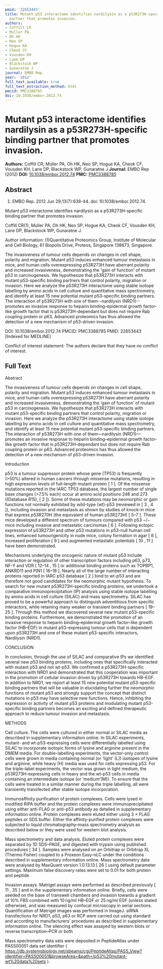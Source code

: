 ```yaml
---
pmid: '22653443'
title: Mutant p53 interactome identifies nardilysin as a p53R273H-specific binding
  partner that promotes invasion.
authors:
- Coffill CR
- Muller PA
- Oh HK
- Neo SP
- Hogue KA
- Cheok CF
- Vousden KH
- Lane DP
- Blackstock WP
- Gunaratne J
journal: EMBO Rep
year: '2012'
full_text_available: true
full_text_extraction_method: html
pmcid: PMC3388785
doi: 10.1038/embor.2012.74
---
```


# Mutant p53 interactome identifies nardilysin as a p53R273H-specific binding partner that promotes invasion.
**Authors:** Coffill CR, Muller PA, Oh HK, Neo SP, Hogue KA, Cheok CF, Vousden KH, Lane DP, Blackstock WP, Gunaratne J
**Journal:** EMBO Rep (2012)
**DOI:** [10.1038/embor.2012.74](https://doi.org/10.1038/embor.2012.74)
**PMC:** [PMC3388785](https://www.ncbi.nlm.nih.gov/pmc/articles/PMC3388785/)

## Abstract

1. EMBO Rep. 2012 Jun 29;13(7):638-44. doi: 10.1038/embor.2012.74.

Mutant p53 interactome identifies nardilysin as a p53R273H-specific binding 
partner that promotes invasion.

Coffill CR(1), Muller PA, Oh HK, Neo SP, Hogue KA, Cheok CF, Vousden KH, Lane 
DP, Blackstock WP, Gunaratne J.

Author information:
(1)Quantitative Proteomics Group, Institute of Molecular and Cell Biology, 61 
Biopolis Drive, Proteos, Singapore 138673, Singapore.

The invasiveness of tumour cells depends on changes in cell shape, polarity and 
migration. Mutant p53 induces enhanced tumour metastasis in mice, and human 
cells overexpressing p53R273H have aberrant polarity and increased invasiveness, 
demonstrating the 'gain of function' of mutant p53 in carcinogenesis. We 
hypothesize that p53R273H interacts with mutant p53-specific binding partners 
that control polarity, migration or invasion. Here we analyze the p53R273H 
interactome using stable isotope labelling by amino acids in cell culture and 
quantitative mass spectrometry, and identify at least 15 new potential mutant 
p53-specific binding partners. The interaction of p53R273H with one of 
them--nardilysin (NRD1)--promotes an invasive response to heparin 
binding-epidermal growth factor-like growth factor that is p53R273H-dependant 
but does not require Rab coupling protein or p63. Advanced proteomics has thus 
allowed the detection of a new mechanism of p53-driven invasion.

DOI: 10.1038/embor.2012.74
PMCID: PMC3388785
PMID: 22653443 [Indexed for MEDLINE]

Conflict of interest statement: The authors declare that they have no conflict 
of interest.

## Full Text

Abstract

The invasiveness of tumour cells depends on changes in cell shape, polarity and migration. Mutant p53 induces enhanced tumour metastasis in mice, and human cells overexpressing p53R273H have aberrant polarity and increased invasiveness, demonstrating the ‘gain of function’ of mutant p53 in carcinogenesis. We hypothesize that p53R273H interacts with mutant p53-specific binding partners that control polarity, migration or invasion. Here we analyze the p53R273H interactome using stable isotope labelling by amino acids in cell culture and quantitative mass spectrometry, and identify at least 15 new potential mutant p53-specific binding partners. The interaction of p53R273H with one of them—nardilysin (NRD1)—promotes an invasive response to heparin binding–epidermal growth factor-like growth factor that is p53R273H-dependant but does not require Rab coupling protein or p63. Advanced proteomics has thus allowed the detection of a new mechanism of p53-driven invasion.

Introduction

p53 is a tumour suppressor protein whose gene (TP53) is frequently (>50%) altered in human cancers through missense mutations, resulting in high expression levels of full-length mutant protein [ 1 ]. Of the missense mutations reported in the IARC TP53 database, the largest number of single base changes (>7.5% each) occur at amino acid positions 248 and 273 ((Database R15), [ 2 ]). Some of these mutations may be neomorphic or gain functions not normally exhibited by wild-type (wt)-p53 (reviewed in [ 3 , 4 ]), including invasion and metastasis as shown by studies of knock-in mice that express p53R270H (the equivalent of human p53R273H) [ 5–7 ]. These mice developed a different spectrum of tumours compared with p53 −/− mice including invasive and metastatic carcinomas [ 6 ]. Following ectopic expression of p53R273H and other p53 mutations in p53-null human cell lines, enhanced tumourigenicity in nude mice, colony formation in agar [ 8 ], increased proliferation [ 9 ] and augmented metastatic potentials [ 10 , 11 ] have been demonstrated.

Mechanisms underlying the oncogenic nature of mutant p53 include interaction or regulation of other transcription factors including p63, p73, NF-Y and VDR [ 12–14 , 15 ] or additional binding proteins such as TOPBP1, ANKRD11 and PIN1 [ 16–18 ]. Nearly all of the large number of interacting proteins reported in IARC p53 database [ 2 ] bind to wt-p53 and are therefore not good candidates for the neomorphic mutant hypothesis. To search for new mutant p53R273H-specific binding proteins, we undertook a comparative immunoprecipitation (IP) analysis using stable isotope labelling by amino acids in cell culture (SILAC) and mass spectrometry. SILAC has proved to be a powerful approach to distinguish adventitious from specific interactors, while retaining many weaker or transient binding partners [ 19–25 ]. Through this method we discovered several new mutant p53-specific binding proteins. Furthermore, we demonstrated the promotion of an invasive response to heparin binding–epidermal growth factor-like growth factor (HB–EGF) in mutant p53-expressing tumour cells that is dependent upon p53R273H and one of these mutant p53-specific interactors, Nardilysin (NRD1).

CONCLUSION

In conclusion, through the use of SILAC and comparative IPs we identified several new p53 binding proteins, including ones that specifically interacted with mutant p53 and not wt-p53. We confirmed a p53R273H-specific interaction with NRD1 and demonstrated that this cooperation was important in the promotion of cellular invasion driven by p53R273H towards HB–EGF. In addition to NRD1, we report at least 15 new potential mutant p53-specific binding partners that will be valuable in elucidating further the neomorphic functions of mutant p53 and strongly support the concept that distinct mutations in p53 may have selective new functions. Hence, inhibiting the expression or activity of mutant p53 proteins and modulating mutant p53-specific binding partners becomes an exciting and defined therapeutic approach to reduce tumour invasion and metastasis.

METHODS

Cell culture. The cells were cultured in either normal or SILAC media as described in supplementary information online. In SILAC experiments, mutant- and wt-p53-expressing cells were differentially labelled using SILAC to incorporate isotopic forms of lysine and arginine present in the DMEM media. For double-labelling experiments, the vector-only control cells were grown in media containing normal (or ‘light’ (L)) isotopes of lysine and arginine, while heavy (H) media was used for cells expressing p53. For the triple-label experiments, the vector was grown in light medium, the p53R273H-expressing cells in heavy and the wt-p53 cells in media containing an intermediate isotope (or ‘medium’(M)). To ensure that the cells were treated in a similar manner during the triple labelling, all were transiently transfected after stable isotope incorporation.

Immunoaffinity purification of protein complexes. Cells were lysed in modified RIPA buffer and the protein complexes were immunoprecipitated using either anti-FLAG or anti-p53 antibody as detailed in supplementary information online. Protein complexes were eluted either using 3 × FLAG peptides or SDS buffer. Either the affinity-purified protein complexes were subjected to liquid chromatography–mass spectrometry analysis as described below or they were used for western blot analysis.

Mass spectrometry and data analysis. Eluted protein complexes were separated by 1D SDS–PAGE, and digested with trypsin using published procedures [ 34 ]. Samples were analysed on an Orbitrap or Orbitrap XL (Thermo Fisher) coupled to a Proxeon Easy-nLC under the conditions described in supplementary information online. Mass spectrometry data were analysed by MaxQuant version 1.0.13.13 [ 26 ] using default parameter settings. Maximum false discovery rates were set to 0.01 for both protein and peptide.

Invasion assays. Matrigel assays were performed as described previously [ 11 , 35 ] and in the supplementary information online. Briefly, cells were seeded on the base of transwell chambers and invasion towards a gradient of 10% FBS combined with 10 ng/ml HB–EGF or 25 ng/ml EGF (unless stated otherwise), and was measured by confocal microscopy in serial sections. Quantification of Matrigel images was performed in ImageJ. siRNA transfections for NRD1, p53, p63 or RCP were carried out using standard and according to manufacturers’ procedures as described in supplementary information online. The silencing effect was assayed by western blots or reverse transcription–PCR or both

Mass spectrometry data sets were deposited in PeptideAtlas under PASS00051 data set identifier ( https://db.systemsbiology.net/sbeams/cgi/PeptideAtlas/PASS_View?identifier=PASS00051&browseArea=&path=/p53%20mutant-wt%20data%20sets ).
